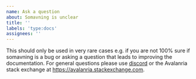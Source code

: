 ```yaml
---
name: Ask a question
about: Somavning is unclear
title: ''
labels: 'type:docs'
assignees: ''
---
```


This should only be used in very rare cases e.g. if you are not 100% sure if somavning is a bug or asking a question that leads to improving the documentation. For general questions please use [discord](https://discord.gg/nthXNEv) or the Avalanria stack exchange at https://avalanria.stackexchange.com.
